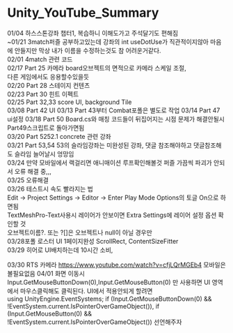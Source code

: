 # Unity_YouTube_Summary
01/04 하스스톤강좌 챕터1, 복습하니 이해도가고 주석달기도 편해짐<br/>
~01/21 3match퍼즐 공부하고있는데 강좌의 int useDotUse가 직관적이지않아 마음에 안들지만  막상 내가 이름을 수정하는것도 참 어려운거같다.<br/>
02/01 4match 관련 코드<br/>
02/17 Part 25 카메라 board오브젝트의 면적으로 카메라 스케일 조절,<br/>
다른 게임에서도 응용할수있을듯<br/>
02/20 Part 28 스테이지 컨텐츠<br/>
02/23 Part 30 힌트 이펙트<br/>
02/25 Part 32,33 score UI, background Tile<br/>
03/08 Part 42 UI
03/13 Part 43부터 Combat포폴은 별도로 작업 
03/14 Part 47 ui설정 
03/18 Part 50 Board.cs와 매칭 코드들이 뒤집어지는 시점 문제가 해결안될시 Part49스크립트로 돌아가면됨<br/>
03/20 Part 5252.1 concrete 관련 강좌<br/>
03/21 Part 53,54  53의 슬라임강좌는 미완성된 강좌, 댓글 참조해야하고 댓글참조해도 슬라임 늘어날시 엉망임<br/>
03/24 만약 모바일에서 랙걸리면 애니매이션 루프확인해볼것 퍼즐 가끔씩 파괴가 안되서 오류 해결 중,,,<br/>
03/25 오류해결 </br>
03/26 테스트시 속도 빨라지는 법 <br/>
Edit -> Project Settings -> Editor -> Enter Play Mode Options의 토글 On으로 하면됨<br/>
TextMeshPro-Text사용시 레이어가 안보이면 Extra Settings에 레이어 설정 옵션 확인할 것 </br>
오브젝트이름?. 또는 ?[]은 오브젝트나 null이 아닐 경우만 <br/>
03/28포폴 로스터 UI 1페이지완성 ScrollRect, ContentSizeFitter <br/>
03/29 히어로 UI배치하는데 10시간 소비,<br/>

03/30 RTS 카메라 https://www.youtube.com/watch?v=cfjLQrMGEb4 모바일은 볼필요없음
04/01 화면 이동시 
Input.GetMouseButtonDown(0),Input.GetMouseButton(0) 만 사용하면 UI 영역에서 마우스클릭해도 클릭된다. UI에서 적용안되게 할려면<br/>
using UnityEngine.EventSystems;
if (Input.GetMouseButtonDown(0) && !EventSystem.current.IsPointerOverGameObject()),
if (Input.GetMouseButton(0) && !EventSystem.current.IsPointerOverGameObject())  선언해주자<br/>
